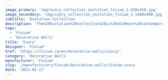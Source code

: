 ```yaml
---
image_primary: 'img/szary_collection_evolution_finium_1-410x410.jpg'
image_secondary: 'img/szary_collection_evolution_finium_2-1000x400.jpg'
subtitle: 'Evolution Collection'
description: 'The%20Evolution%20collection%20is%20a%20more%20contemporary%20and%20streamlined%20take%20on%20the%20Classik%20collection.%20While%20more%20approachable%2C%20it%20has%20its%20own%20unique%20personality.%20Evolution%20creates%20the%20same%20stackstone-type%20architectural%20pattern%20in%20a%20decorative%20wall%2C%20but%20with%20wider%20slats%20and%20a%20less%20pronounced%203D%20effect.'
tags:
  - 'Finium'
  - 'Decorative Walls'
title: 'Szary'
designer: 'Finium'
href: 'https://finium.ca/en/decorative-walls/szary/'
category: 'Decorative Walls'
manufacturer: 'Finium'
slug: '/manufacturers/finium/decorative-walls/finium-szary'
date: '2021-02-17'
---
```

